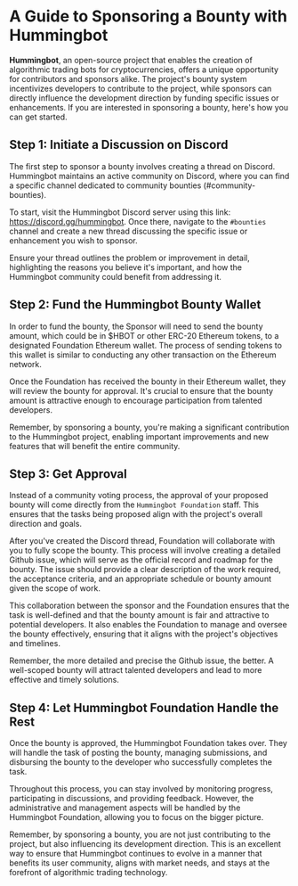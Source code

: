 # A Guide to Sponsoring a Bounty with Hummingbot

**Hummingbot**, an open-source project that enables the creation of algorithmic trading bots for cryptocurrencies, offers a unique opportunity for contributors and sponsors alike. The project's bounty system incentivizes developers to contribute to the project, while sponsors can directly influence the development direction by funding specific issues or enhancements. If you are interested in sponsoring a bounty, here's how you can get started.

## Step 1: Initiate a Discussion on Discord

The first step to sponsor a bounty involves creating a thread on Discord. Hummingbot maintains an active community on Discord, where you can find a specific channel dedicated to community bounties (#community-bounties).

To start, visit the Hummingbot Discord server using this link: <https://discord.gg/hummingbot>. Once there, navigate to the `#bounties` channel and create a new thread discussing the specific issue or enhancement you wish to sponsor.

Ensure your thread outlines the problem or improvement in detail, highlighting the reasons you believe it's important, and how the Hummingbot community could benefit from addressing it.

## Step 2: Fund the Hummingbot Bounty Wallet

In order to fund the bounty, the Sponsor will need to send the bounty amount, which could be in $HBOT or other ERC-20 Ethereum tokens, to a designated Foundation Ethereum wallet. The process of sending tokens to this wallet is similar to conducting any other transaction on the Ethereum network.

Once the Foundation has received the bounty in their Ethereum wallet, they will review the bounty for approval. It's crucial to ensure that the bounty amount is attractive enough to encourage participation from talented developers.

Remember, by sponsoring a bounty, you're making a significant contribution to the Hummingbot project, enabling important improvements and new features that will benefit the entire community.

## Step 3: Get Approval

Instead of a community voting process, the approval of your proposed bounty will come directly from the `Hummingbot Foundation` staff. This ensures that the tasks being proposed align with the project's overall direction and goals.

After you've created the Discord thread, Foundation will collaborate with you to fully scope the bounty. This process will involve creating a detailed Github issue, which will serve as the official record and roadmap for the bounty. The issue should provide a clear description of the work required, the acceptance criteria, and an appropriate schedule or bounty amount given the scope of work.

This collaboration between the sponsor and the Foundation ensures that the task is well-defined and that the bounty amount is fair and attractive to potential developers. It also enables the Foundation to manage and oversee the bounty effectively, ensuring that it aligns with the project's objectives and timelines.

Remember, the more detailed and precise the Github issue, the better. A well-scoped bounty will attract talented developers and lead to more effective and timely solutions.

## Step 4: Let Hummingbot Foundation Handle the Rest

Once the bounty is approved, the Hummingbot Foundation takes over. They will handle the task of posting the bounty, managing submissions, and disbursing the bounty to the developer who successfully completes the task.

Throughout this process, you can stay involved by monitoring progress, participating in discussions, and providing feedback. However, the administrative and management aspects will be handled by the Hummingbot Foundation, allowing you to focus on the bigger picture.

Remember, by sponsoring a bounty, you are not just contributing to the project, but also influencing its development direction. This is an excellent way to ensure that Hummingbot continues to evolve in a manner that benefits its user community, aligns with market needs, and stays at the forefront of algorithmic trading technology.
